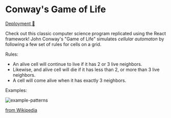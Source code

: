 # Conway's Game of Life

[Deployment 🚀](https://gameoflife-ace.netlify.app/)

Check out this classic computer science program replicated using the React framework! John Conway's "Game of Life" simulates _cellular automaton_ by following a few set of rules for cells on a grid.

Rules:
- An alive cell will continue to live if it has 2 or 3 live neighbors.
- Likewise, and alive cell will die if it has less than 2, or more than 3 live 
neighbors.
- A cell will come alive when it has exactly 3 neighbors.

Examples:

![example-patterns](https://media.giphy.com/media/4VVZTvTqzRR0BUwNIH/giphy.gif)

[from Wikipedia](https://en.wikipedia.org/wiki/Conway%27s_Game_of_Life#Examples_of_patterns)